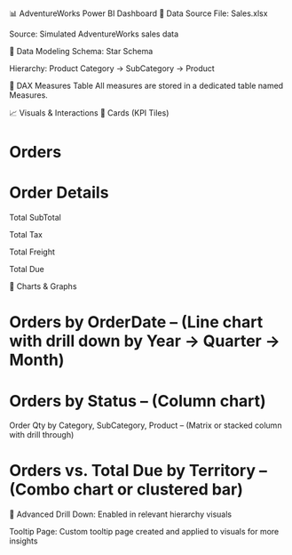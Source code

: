 📊 AdventureWorks Power BI Dashboard
📁 Data Source
File: Sales.xlsx

Source: Simulated AdventureWorks sales data

🧱 Data Modeling
Schema: Star Schema

Hierarchy: Product Category → SubCategory → Product

🔢 DAX Measures Table
All measures are stored in a dedicated table named Measures.


📈 Visuals & Interactions
🎯 Cards (KPI Tiles)
# Orders

# Order Details

Total SubTotal

Total Tax

Total Freight

Total Due

📅 Charts & Graphs
# Orders by OrderDate – (Line chart with drill down by Year → Quarter → Month)

# Orders by Status – (Column chart)

Order Qty by Category, SubCategory, Product – (Matrix or stacked column with drill through)

# Orders vs. Total Due by Territory – (Combo chart or clustered bar)

🧠 Advanced
Drill Down: Enabled in relevant hierarchy visuals

Tooltip Page: Custom tooltip page created and applied to visuals for more insights

